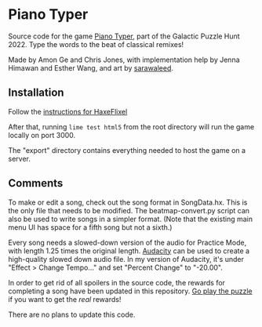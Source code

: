 # Piano Typer

Source code for the game [Piano Typer](https://2021.galacticpuzzlehunt.com/puzzle/piano-typer), part of the Galactic Puzzle Hunt 2022. Type the words to the beat of classical remixes!

Made by Amon Ge and Chris Jones, with implementation help by Jenna Himawan and Esther Wang, and art by [sarawaleed](https://www.fiverr.com/sarawaleed).

## Installation

Follow the [instructions for HaxeFlixel](https://haxeflixel.com/documentation/setup/)

After that, running `lime test html5` from the root directory will run the game locally on port 3000.

The "export" directory contains everything needed to host the game on a server.

## Comments

To make or edit a song, check out the song format in SongData.hx. This is the only file that needs to be modified. The beatmap-convert.py script can also be used to write songs in a simpler format. (Note that the existing main menu UI has space for a fifth song but not a sixth.)

Every song needs a slowed-down version of the audio for Practice Mode, with length 1.25 times the original length. [Audacity](https://www.audacityteam.org/) can be used to create a high-quality slowed down audio file. In my version of Audacity, it's under "Effect > Change Tempo..." and set "Percent Change" to "-20.00".

In order to get rid of all spoilers in the source code, the rewards for completing a song have been updated in this repository. [Go play the puzzle](https://2021.galacticpuzzlehunt.com/puzzle/piano-typer) if you want to get the *real* rewards!

There are no plans to update this code.
